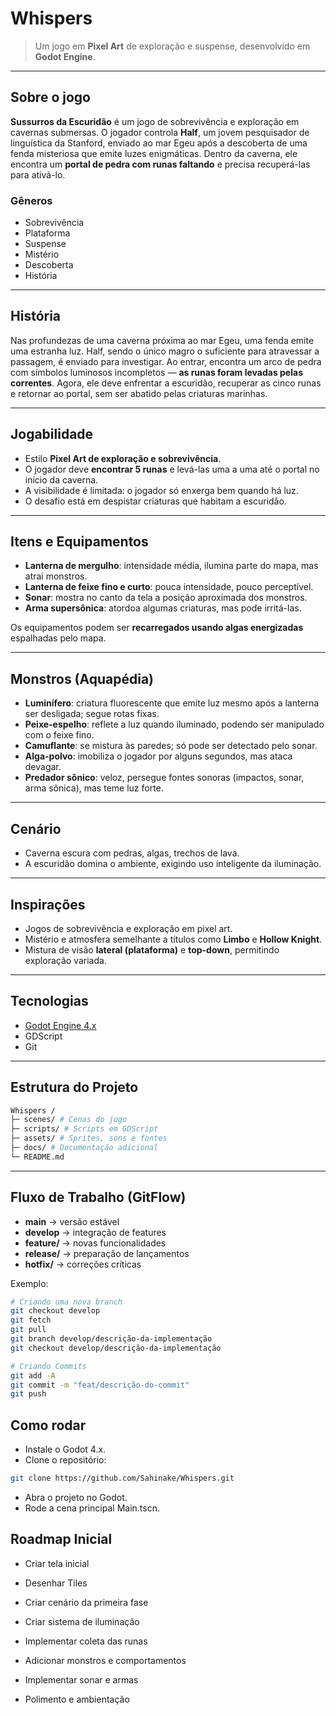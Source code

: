 # Whispers

> Um jogo em **Pixel Art** de exploração e suspense, desenvolvido em **Godot Engine**.

---

## Sobre o jogo
**Sussurros da Escuridão** é um jogo de sobrevivência e exploração em cavernas submersas.  O jogador controla **Half**, um jovem pesquisador de linguística da Stanford, enviado ao mar Egeu após a descoberta de uma fenda misteriosa que emite luzes enigmáticas.  Dentro da caverna, ele encontra um **portal de pedra com runas faltando** e precisa recuperá-las para ativá-lo.  

### Gêneros
- Sobrevivência
- Plataforma
- Suspense
- Mistério
- Descoberta
- História

---

## História
Nas profundezas de uma caverna próxima ao mar Egeu, uma fenda emite uma estranha luz. Half, sendo o único magro o suficiente para atravessar a passagem, é enviado para investigar. Ao entrar, encontra um arco de pedra com símbolos luminosos incompletos — **as runas foram levadas pelas correntes**.  Agora, ele deve enfrentar a escuridão, recuperar as cinco runas e retornar ao portal, sem ser abatido pelas criaturas marinhas.

---

## Jogabilidade
- Estilo **Pixel Art de exploração e sobrevivência**.
- O jogador deve **encontrar 5 runas** e levá-las uma a uma até o portal no início da caverna.
- A visibilidade é limitada: o jogador só enxerga bem quando há luz.
- O desafio está em despistar criaturas que habitam a escuridão.

---

## Itens e Equipamentos
- **Lanterna de mergulho**: intensidade média, ilumina parte do mapa, mas atrai monstros.
- **Lanterna de feixe fino e curto**: pouca intensidade, pouco perceptível.
- **Sonar**: mostra no canto da tela a posição aproximada dos monstros.
- **Arma supersônica**: atordoa algumas criaturas, mas pode irritá-las.

Os equipamentos podem ser **recarregados usando algas energizadas** espalhadas pelo mapa.

---

## Monstros (Aquapédia)
- **Luminífero**: criatura fluorescente que emite luz mesmo após a lanterna ser desligada; segue rotas fixas.
- **Peixe-espelho**: reflete a luz quando iluminado, podendo ser manipulado com o feixe fino.
- **Camuflante**: se mistura às paredes; só pode ser detectado pelo sonar.
- **Alga-polvo**: imobiliza o jogador por alguns segundos, mas ataca devagar.
- **Predador sônico**: veloz, persegue fontes sonoras (impactos, sonar, arma sônica), mas teme luz forte.

---

## Cenário
- Caverna escura com pedras, algas, trechos de lava.
- A escuridão domina o ambiente, exigindo uso inteligente da iluminação.

---

## Inspirações
- Jogos de sobrevivência e exploração em pixel art.
- Mistério e atmosfera semelhante a títulos como **Limbo** e **Hollow Knight**.
- Mistura de visão **lateral (plataforma)** e **top-down**, permitindo exploração variada.

---

## Tecnologias
- [Godot Engine 4.x](https://godotengine.org/)
- GDScript
- Git
---

## Estrutura do Projeto
```bash
Whispers /
├─ scenes/ # Cenas do jogo
├─ scripts/ # Scripts em GDScript
├─ assets/ # Sprites, sons e fontes
├─ docs/ # Documentação adicional
└─ README.md
```

---

## Fluxo de Trabalho (GitFlow)
- **main** → versão estável
- **develop** → integração de features
- **feature/** → novas funcionalidades
- **release/** → preparação de lançamentos
- **hotfix/** → correções críticas

Exemplo:
```bash
# Criando uma nova branch
git checkout develop
git fetch
git pull
git branch develop/descrição-da-implementação
git checkout develop/descrição-da-implementação

# Criando Commits
git add -A
git commit -m "feat/descrição-do-commit"
git push
```
## Como rodar
- Instale o Godot 4.x.
- Clone o repositório:

```bash
git clone https://github.com/Sahinake/Whispers.git
```
- Abra o projeto no Godot.
- Rode a cena principal Main.tscn.

## Roadmap Inicial
 - Criar tela inicial
 - Desenhar Tiles
 - Criar cenário da primeira fase
 - Criar sistema de iluminação
 - Implementar coleta das runas
 - Adicionar monstros e comportamentos
 - Implementar sonar e armas

 - Polimento e ambientação
